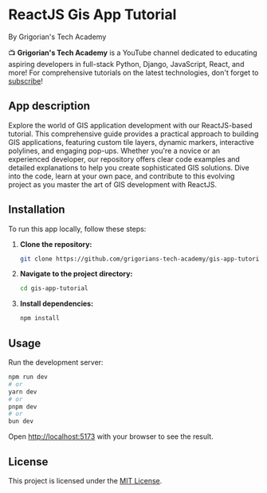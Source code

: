 # **ReactJS Gis App Tutorial**
By Grigorian's Tech Academy

📺 **Grigorian's Tech Academy** is a YouTube channel dedicated to educating aspiring developers in full-stack Python, Django, JavaScript, React, and more! For comprehensive tutorials on the latest technologies, don't forget to [subscribe](https://www.youtube.com/@GrigoriansTechAcademy)!

## App description

Explore the world of GIS application development with our ReactJS-based tutorial. This comprehensive guide provides a practical approach to building GIS applications, featuring custom tile layers, dynamic markers, interactive polylines, and engaging pop-ups. Whether you're a novice or an experienced developer, our repository offers clear code examples and detailed explanations to help you create sophisticated GIS solutions. Dive into the code, learn at your own pace, and contribute to this evolving project as you master the art of GIS development with ReactJS.

## Installation

To run this app locally, follow these steps:

1. **Clone the repository:**
   ```bash
   git clone https://github.com/grigorians-tech-academy/gis-app-tutorial
   ```

2. **Navigate to the project directory:**
   ```bash
   cd gis-app-tutorial
   ```

3. **Install dependencies:**
   ```bash
   npm install
   ```

## Usage

Run the development server:

```bash
npm run dev
# or
yarn dev
# or
pnpm dev
# or
bun dev
```

Open [http://localhost:5173](http://localhost:5173) with your browser to see the result.

## License

This project is licensed under the [MIT License](LICENSE).
